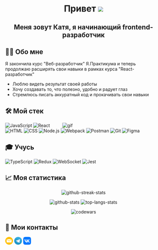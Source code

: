 <h1 align="center">Привет <img src="https://media.giphy.com/media/hvRJCLFzcasrR4ia7z/giphy.gif" width="30px"></h1>
<h2 align="center">Меня зовут Катя, я начинающий frontend-разработчик</h2>

## 👩‍💻 Обо мне

Я закончила курс "Веб-разработчик" Я.Практикума и теперь продолжаю расширять свои навыки в рамках курса "React-разработчик"

* Люблю видеть результат своей работы
* Хочу создавать то, что полезно, удобно и радует глаз
* Стремлюсь писать аккуратный код и прокачивать свои навыки

## 🛠️ Мой стек

<img src="https://media.giphy.com/media/L1R1tvI9svkIWwpVYr/giphy.gif" alt="gif" width="320px" align="right"/>
<p>
<img src="https://img.shields.io/badge/JavaScript-grey?logo=javascript&style=plastic" alt="JavaScript"/>
<img src="https://img.shields.io/badge/React-grey?logo=react&style=plastic" alt="React"/>
<img src="https://img.shields.io/badge/HTML-grey?logo=html5&style=plastic" alt="HTML"/>
<img src="https://img.shields.io/badge/CSS-grey?logo=css3&logoColor=blue&style=plastic" alt="CSS"/>
<img src="https://img.shields.io/badge/Node.js-grey?logo=node.js&style=plastic" alt="Node.js"/>
<img src="https://img.shields.io/badge/Webpack-grey?logo=webpack&style=plastic" alt="Webpack"/>
<img src="https://img.shields.io/badge/Postman-grey?logo=postman&style=plastic" alt="Postman"/>
<img src="https://img.shields.io/badge/Git-grey?logo=git&style=plastic" alt="Git"/>
<img src="https://img.shields.io/badge/Figma-grey?logo=figma&logoColor=violet&style=plastic" alt="Figma"/>
</p>

## 🎓 Учусь

<p>
<img src="https://img.shields.io/badge/TypeScript-grey?logo=typescript&style=plastic" alt="TypeScript"/>
<img src="https://img.shields.io/badge/Redux-grey?logo=redux&style=plastic" alt="Redux"/>
<img src="https://img.shields.io/badge/WebSocket-grey?logo=websocket&style=plastic" alt="WebSocket"/>
<img src="https://img.shields.io/badge/Jest-grey?logo=jest&style=plastic" alt="Jest"/>
</p>

## 📈 Моя статистика

<p align="center"><img src="http://github-readme-streak-stats.herokuapp.com?user=ketrindan&theme=dark&background=000000" alt="github-streak-stats" /></p>

<p align="center"><img src="https://github-readme-stats-nine-mu-27.vercel.app/api?username=ketrindan&show_icons=true&theme=dark&background=000000" height="170px" alt="github-stats"/>&nbsp;<img src="https://github-readme-stats-nine-mu-27.vercel.app/api/top-langs/?username=ketrindan&layout=compact&theme=dark&background=000000" height="170px" alt="top-langs-stats"/></p>

<p align="center"><img src="https://www.codewars.com/users/KetrinDan/badges/large" alt="codewars"/></p>

## 📧 Мои контакты

<p>
<a href="mailto:keitilins@yandex.ru"><img src="./icons/email.png" width="25px" alt="Email"/></a>
<a href="https://t.me/ketrin_dan"><img src="https://github.com/github/explore/blob/main/topics/telegram/telegram.png?raw=true" width="25px" alt="Telegram"/></a>
<a href="https://vk.com/id58924783"><img src="https://github.com/github/explore/blob/main/topics/vk/vk.png?raw=true" width="25px" alt="vk"/></a>
</p>
